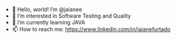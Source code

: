 - 👋 Hello, world! I’m @jaianee
- 👀 I’m interested in Software Testing and Quality
- 🌱 I’m currently learning JAVA
- 📫 How to reach me: https://www.linkedin.com/in/jaianefurtado

